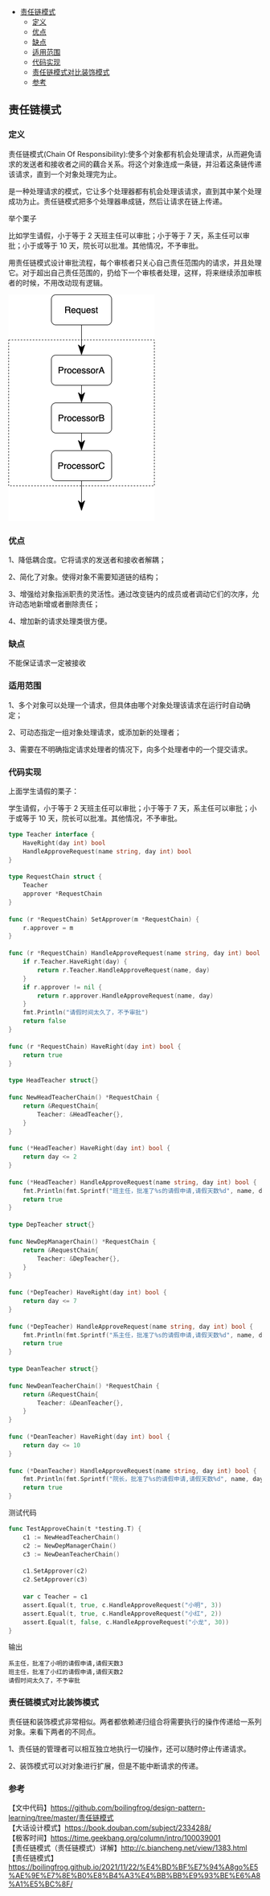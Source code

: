<!-- START doctoc generated TOC please keep comment here to allow auto update -->
<!-- DON'T EDIT THIS SECTION, INSTEAD RE-RUN doctoc TO UPDATE -->

- [责任链模式](#%E8%B4%A3%E4%BB%BB%E9%93%BE%E6%A8%A1%E5%BC%8F)
  - [定义](#%E5%AE%9A%E4%B9%89)
  - [优点](#%E4%BC%98%E7%82%B9)
  - [缺点](#%E7%BC%BA%E7%82%B9)
  - [适用范围](#%E9%80%82%E7%94%A8%E8%8C%83%E5%9B%B4)
  - [代码实现](#%E4%BB%A3%E7%A0%81%E5%AE%9E%E7%8E%B0)
  - [责任链模式对比装饰模式](#%E8%B4%A3%E4%BB%BB%E9%93%BE%E6%A8%A1%E5%BC%8F%E5%AF%B9%E6%AF%94%E8%A3%85%E9%A5%B0%E6%A8%A1%E5%BC%8F)
  - [参考](#%E5%8F%82%E8%80%83)

<!-- END doctoc generated TOC please keep comment here to allow auto update -->

## 责任链模式

### 定义

责任链模式(Chain Of Responsibility):使多个对象都有机会处理请求，从而避免请求的发送者和接收者之间的藕合关系。将这个对象连成一条链，并沿着这条链传递该请求，直到一个对象处理完为止。   

是一种处理请求的模式，它让多个处理器都有机会处理该请求，直到其中某个处理成功为止。责任链模式把多个处理器串成链，然后让请求在链上传递。   

举个栗子  

比如学生请假，小于等于 2 天班主任可以审批；小于等于 7 天，系主任可以审批；小于或等于 10 天，院长可以批准。其他情况，不予审批。   

用责任链模式设计审批流程，每个审核者只关心自己责任范围内的请求，并且处理它。对于超出自己责任范围的，扔给下一个审核者处理，这样，将来继续添加审核者的时候，不用改动现有逻辑。  

<img src="/img/pattern-processor.png" alt="responsibility" />  

### 优点

1、降低耦合度。它将请求的发送者和接收者解耦；  

2、简化了对象。使得对象不需要知道链的结构；  

3、增强给对象指派职责的灵活性。通过改变链内的成员或者调动它们的次序，允许动态地新增或者删除责任；   

4、增加新的请求处理类很方便。   

### 缺点

不能保证请求一定被接收   

### 适用范围

1、多个对象可以处理一个请求，但具体由哪个对象处理该请求在运行时自动确定；  

2、可动态指定一组对象处理请求，或添加新的处理者；  

3、需要在不明确指定请求处理者的情况下，向多个处理者中的一个提交请求。  

### 代码实现

上面学生请假的栗子：  

学生请假，小于等于 2 天班主任可以审批；小于等于 7 天，系主任可以审批；小于或等于 10 天，院长可以批准。其他情况，不予审批。   

```go
type Teacher interface {
	HaveRight(day int) bool
	HandleApproveRequest(name string, day int) bool
}

type RequestChain struct {
	Teacher
	approver *RequestChain
}

func (r *RequestChain) SetApprover(m *RequestChain) {
	r.approver = m
}

func (r *RequestChain) HandleApproveRequest(name string, day int) bool {
	if r.Teacher.HaveRight(day) {
		return r.Teacher.HandleApproveRequest(name, day)
	}
	if r.approver != nil {
		return r.approver.HandleApproveRequest(name, day)
	}
	fmt.Println("请假时间太久了，不予审批")
	return false
}

func (r *RequestChain) HaveRight(day int) bool {
	return true
}

type HeadTeacher struct{}

func NewHeadTeacherChain() *RequestChain {
	return &RequestChain{
		Teacher: &HeadTeacher{},
	}
}

func (*HeadTeacher) HaveRight(day int) bool {
	return day <= 2
}

func (*HeadTeacher) HandleApproveRequest(name string, day int) bool {
	fmt.Println(fmt.Sprintf("班主任，批准了%s的请假申请,请假天数%d", name, day))
	return true
}

type DepTeacher struct{}

func NewDepManagerChain() *RequestChain {
	return &RequestChain{
		Teacher: &DepTeacher{},
	}
}

func (*DepTeacher) HaveRight(day int) bool {
	return day <= 7
}

func (*DepTeacher) HandleApproveRequest(name string, day int) bool {
	fmt.Println(fmt.Sprintf("系主任，批准了%s的请假申请,请假天数%d", name, day))
	return true
}

type DeanTeacher struct{}

func NewDeanTeacherChain() *RequestChain {
	return &RequestChain{
		Teacher: &DeanTeacher{},
	}
}

func (*DeanTeacher) HaveRight(day int) bool {
	return day <= 10
}

func (*DeanTeacher) HandleApproveRequest(name string, day int) bool {
	fmt.Println(fmt.Sprintf("院长，批准了%s的请假申请,请假天数%d", name, day))
	return true
}
```

测试代码  

```go
func TestApproveChain(t *testing.T) {
	c1 := NewHeadTeacherChain()
	c2 := NewDepManagerChain()
	c3 := NewDeanTeacherChain()

	c1.SetApprover(c2)
	c2.SetApprover(c3)

	var c Teacher = c1
	assert.Equal(t, true, c.HandleApproveRequest("小明", 3))
	assert.Equal(t, true, c.HandleApproveRequest("小红", 2))
	assert.Equal(t, false, c.HandleApproveRequest("小龙", 30))
}
```

输出  

```
系主任，批准了小明的请假申请,请假天数3
班主任，批准了小红的请假申请,请假天数2
请假时间太久了，不予审批
```

### 责任链模式对比装饰模式

责任链和装饰模式非常相似。两者都依赖递归组合将需要执行的操作传递给一系列对象。来看下两者的不同点。   

1、责任链的管理者可以相互独立地执行一切操作，还可以随时停止传递请求。  

2、装饰模式可以对对象进行扩展，但是不能中断请求的传递。   

### 参考

【文中代码】https://github.com/boilingfrog/design-pattern-learning/tree/master/责任链模式  
【大话设计模式】https://book.douban.com/subject/2334288/  
【极客时间】https://time.geekbang.org/column/intro/100039001   
【责任链模式（责任链模式）详解】http://c.biancheng.net/view/1383.html   
【责任链模式】https://boilingfrog.github.io/2021/11/22/%E4%BD%BF%E7%94%A8go%E5%AE%9E%E7%8E%B0%E8%B4%A3%E4%BB%BB%E9%93%BE%E6%A8%A1%E5%BC%8F/  